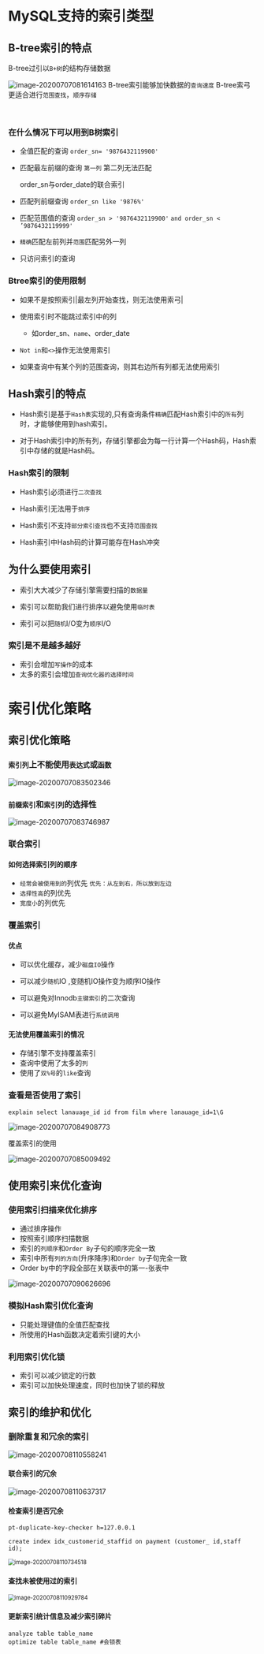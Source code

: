 # MySQL支持的索引类型

## B-tree索引的特点

B-tree过引以`B+树`的结构存储数据

![image-20200707081614163](C:\Users\12605\Desktop\PHP_notes\.img\image-20200707081614163.png)
B-tree索引能够加快数据的`查询速度`
B-tree索弓更适合进行`范围查找`，`顺序存储`

​	

### 在什么情况下可以用到B树索引

- 全值匹配的查询
  	`order_sn= '9876432119900'`

- 匹配最左前缀的查询 `第一列` 第二列无法匹配

  order_sn与order_date的联合索引

- 匹配列前缀查询
  `order_sn like '9876%'`

- 匹配范围值的查询
  `order_sn > '9876432119900'`
  `and order_sn < ’9876432119999'`

- `精确`匹配左前列并`范围`匹配另外一列
- 只访问索引的查询

### Btree索引的使用限制

- 如果不是按照索引|最左列开始查找，则无法使用索弓|
- 使用索引时不能跳过索引中的列
  - 如order_sn、`name`、order_date

- `Not in`和`<>`操作无法使用索引
- 如果查询中有某个列的范围查询，则其右边所有列都无法使用索引

## Hash索引的特点

- Hash索引是基于`Hash表`实现的,只有查询条件`精确`匹配Hash索引中的`所有`列时，才能够使用到hash索引。

- 对于Hash索引中的所有列，存储引擎都会为每一行计算一个Hash码，Hash索引中存储的就是Hash码。

### Hash索引的限制

- Hash索引必须进行`二次查找`
- Hash索引无法用于`排序`
- Hash索引不支持`部分索引查找`也不支持`范围查找`

- Hash索引中Hash码的计算可能存在Hash冲突

## 为什么要使用索引

- 索引大大减少了存储引擎需要扫描的`数据量`

- 索引可以帮助我们进行排序以避免使用`临时表`
- 索引可以把`随机`I/O变为`顺序`I/O

### 索引是不是越多越好

- 索引会增加`写操作`的成本
- 太多的索引会增加`查询优化器的选择时间`

# 索引优化策略

## 索引优化策略

### `索引列`上不能使用`表达式`或`函数`

![image-20200707083502346](C:\Users\12605\Desktop\PHP_notes\.img\image-20200707083502346.png)

### `前缀索引`和`索引列`的选择性

![image-20200707083746987](C:\Users\12605\Desktop\PHP_notes\.img\image-20200707083746987.png)

### 联合索引

#### 如何选择索引列的顺序

- `经常会被使用到的`列优先	 `优先：从左到右，所以放到左边`
- `选择性高`的列优先
- `宽度小`的列优先

### 覆盖索引

#### 优点

- 可以优化缓存，减少`磁盘IO`操作
- 可以减少`随机`IO ,变随机IO操作变为顺序IO操作
- 可以避免对Innodb`主键索引`的二次查询

- 可以避免MyISAM表进行`系统调用`

#### 无法使用覆盖索引的情况

- 存储引擎不支持覆盖索引
- 查询中使用了太多的`列`
- 使用了`双%号`的`like`查询

### 查看是否使用了索引

```mysql
explain select lanauage_id id from film where lanauage_id=1\G
```

![image-20200707084908773](C:\Users\12605\Desktop\PHP_notes\.img\image-20200707084908773.png)

覆盖索引的使用

![image-20200707085009492](C:\Users\12605\Desktop\PHP_notes\.img\image-20200707085009492.png)

## 使用索引来优化查询

### 使用索引扫描来优化排序

- 通过排序操作
- 按照索引顺序扫描数据
- 索引的`列顺序`和`Order By`子句的顺序完全一致
- 索引中所有`列的方向`(升序降序)和`Order by`子句完全一致
- Order by中的字段全部在关联表中的第一-张表中

![image-20200707090626696](C:\Users\12605\Desktop\PHP_notes\.img\image-20200707090626696.png)

### 模拟Hash索引优化查询

- 只能处理键值的全值匹配查找
- 所使用的Hash函数决定着索引键的大小

### 利用索引优化锁

- 索引可以减少锁定的行数
-  索引可以加快处理速度，同时也加快了锁的释放

## 索引的维护和优化

### 删除重复和冗余的索引

![image-20200708110558241](C:\Users\12605\Desktop\PHP_notes\.img\image-20200708110558241.png)
#### 联合索引的冗余

![image-20200708110637317](C:\Users\12605\Desktop\PHP_notes\.img\image-20200708110637317.png)

#### 检查索引是否冗余

`pt-duplicate-key-checker h=127.0.0.1`

`create index idx_customerid_staffid on payment (customer_ id,staff id);`

<img src="C:\Users\12605\Desktop\PHP_notes\.img\image-20200708110734518.png" alt="image-20200708110734518" style="zoom:80%;" />

#### 查找未被使用过的索引

<img src="C:\Users\12605\Desktop\PHP_notes\.img\image-20200708110929784.png" alt="image-20200708110929784" style="zoom:80%;" />

#### 更新索引统计信息及减少索引碎片

```mysql
analyze table table_name
optimize table table_name #会锁表
```

